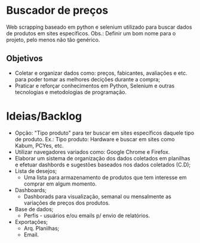 # Buscador de preços
Web scrapping baseado em python e selenium utilizado para buscar dados de produtos em sites específicos. Obs.: Definir um bom nome para o projeto, pelo menos não tão genérico.

## Objetivos
* Coletar e organizar dados como: preços, fabicantes, avaliações e etc. para poder tomar as melhores decições durante a compra;
* Praticar e reforçar conhecimentos em Python, Selenium e outras tecnologias e metodologias de programação.

# Ideias/Backlog
* Opção: "Tipo produto" para ter buscar em sites específicos daquele tipo de produto. Ex.: Tipo produto: Hardware e buscar em sites como Kabum, PCYes, etc.
* Utilizar navegadores variados como: Google Chrome e Firefox.
* Elaborar um sistema de organização dos dados coletados em planilhas e efetuar dashbords e sugestões baseados nos dados coletados (C.D);
* Lista de desejos;
	* Uma lista para armazenamento de produtos que tem interesse em comprar em algum momento.
* Dashboards;
	* Dashborads para visualização, semanal ou mensalmente as variações de preços dos produtos.
* Base de dados;
	* Perfis - usuários e/ou emails p/ envio de relatórios.
* Exportações;
	* Arq. Planilhas;
	* Email.
